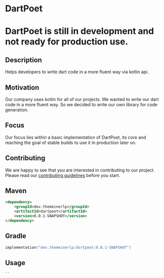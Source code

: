 # DartPoet

# **DartPoet is still in development and not ready for production use.**

## Description
Helps developers to write dart code in a more fluent way via kotlin api.
## Motivation
Our company uses kotlin for all of our projects. We wanted to write our dart code in a more fluent way. So we decided to write our own library for code generation.
## Focus
Our focus lies within a basic implementation of DartPoet, its core and reaching the goal of stable builds to use it in production later on.

## Contributing
We are happy to see that you are interested in contributing to our project. Please read our [contributing guidelines](CONTRIBUTING.md) before you start.

## Maven
```xml
<dependency>
    <groupId>dev.themeinerlp</groupId>
    <artifactId>dartpoet</artifactId>
    <version>0.0.1-SNAPSHOT</version>
</dependency>
```

## Gradle
```kotlin
implementation("dev.themeinerlp:dartpoet:0.0.1-SNAPSHOT")
```

## Usage
```kotlin
``